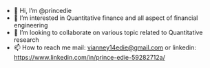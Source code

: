 - 👋 Hi, I’m @princedie
- 👀 I’m interested in Quantitative finance and all aspect of financial engineering 
- 💞️ I’m looking to collaborate on various topic related to Quantitative research
- 📫 How to reach me mail: vianney14edie@gmail.com or linkedin: https://www.linkedin.com/in/prince-edie-59282712a/
  

<!---
princedie/princedie is a ✨ special ✨ repository because its `README.md` (this file) appears on your GitHub profile.
You can click the Preview link to take a look at your changes.
--->

